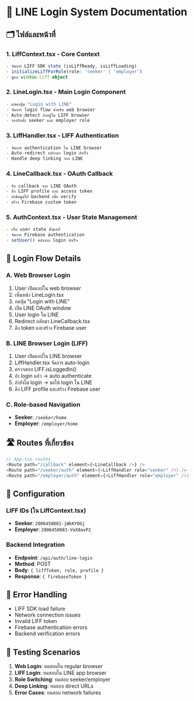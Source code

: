 # 📱 LINE Login System Documentation

## 🗂️ ไฟล์และหน้าที่

### 1. **LiffContext.tsx** - Core Context
```typescript
- จัดการ LIFF SDK state (isLiffReady, isLiffLoading)
- initializeLiffForRole(role: 'seeker' | 'employer')
- ดูแล window.liff object
```

### 2. **LineLogin.tsx** - Main Login Component  
```typescript
- แสดงปุ่ม "Login with LINE"
- จัดการ login flow สำหรับ web browser
- Auto-detect ถ้าอยู่ใน LIFF browser
- รองรับทั้ง seeker และ employer role
```

### 3. **LiffHandler.tsx** - LIFF Authentication
```typescript
- จัดการ authentication ใน LINE browser
- Auto-redirect หลังจาก login สำเร็จ
- Handle deep linking จาก LINE
```

### 4. **LineCallback.tsx** - OAuth Callback
```typescript
- รับ callback จาก LINE OAuth
- ดึง LIFF profile และ access token
- ส่งข้อมูลไป backend เพื่อ verify
- สร้าง Firebase custom token
```

### 5. **AuthContext.tsx** - User State Management
```typescript
- เก็บ user state ทั้งแอป
- จัดการ Firebase authentication
- setUser() หลังจาก login สำเร็จ
```

## 🔄 Login Flow Details

### A. Web Browser Login
1. User เปิดแอปใน web browser
2. เห็นหน้า LineLogin.tsx
3. กดปุ่ม "Login with LINE"
4. เปิด LINE OAuth window
5. User login ใน LINE
6. Redirect กลับมา LineCallback.tsx
7. ดึง token และสร้าง Firebase user

### B. LINE Browser Login (LIFF)
1. User เปิดแอปใน LINE browser
2. LiffHandler.tsx จัดการ auto-login
3. ตรวจสอบ LIFF.isLoggedIn()
4. ถ้า login แล้ว → auto authenticate
5. ถ้ายังไม่ login → ขอให้ login ใน LINE
6. ดึง LIFF profile และสร้าง Firebase user

### C. Role-based Navigation
- **Seeker**: `/seeker/home`
- **Employer**: `/employer/home`

## 🛣️ Routes ที่เกี่ยวข้อง

```typescript
// App.tsx routes
<Route path="/callback" element={<LineCallback />} />
<Route path="/seeker/auth" element={<LiffHandler role="seeker" />} />
<Route path="/employer/auth" element={<LiffHandler role="employer" />} />
```

## 🔧 Configuration

### LIFF IDs (ใน LiffContext.tsx)
- **Seeker**: `2006450081-jWkKY0Gj`
- **Employer**: `2006450081-VoX8avP2`

### Backend Integration
- **Endpoint**: `/api/auth/line-login`
- **Method**: POST
- **Body**: `{ liffToken, role, profile }`
- **Response**: `{ firebaseToken }`

## 🚨 Error Handling

- LIFF SDK load failure
- Network connection issues  
- Invalid LIFF token
- Firebase authentication errors
- Backend verification errors

## 🧪 Testing Scenarios

1. **Web Login**: ทดสอบใน regular browser
2. **LIFF Login**: ทดสอบใน LINE app browser
3. **Role Switching**: ทดสอบ seeker/employer
4. **Deep Linking**: ทดสอบ direct URLs
5. **Error Cases**: ทดสอบ network failures
